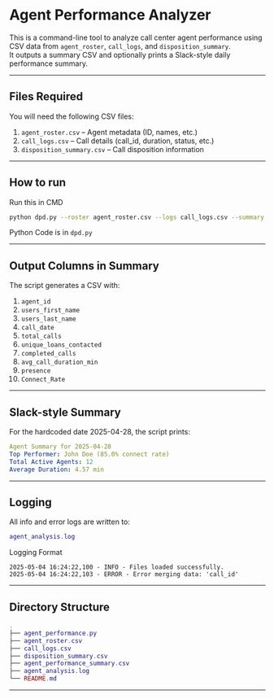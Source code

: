 #   Agent Performance Analyzer

This is a command-line tool to analyze call center agent performance using CSV data from `agent_roster`, `call_logs`, and `disposition_summary`.  
It outputs a summary CSV and optionally prints a Slack-style daily performance summary.

---

##  Files Required

You will need the following CSV files:

1. `agent_roster.csv` – Agent metadata (ID, names, etc.)
2. `call_logs.csv` – Call details (call_id, duration, status, etc.)
3. `disposition_summary.csv` – Call disposition information

---

## How to run
Run this in CMD
```bash
python dpd.py --roster agent_roster.csv --logs call_logs.csv --summary disposition_summary.csv
```
Python Code is in `dpd.py`

---

## Output Columns in Summary
The script generates a CSV with:

1. `agent_id`
2. `users_first_name`
3. `users_last_name`
4. `call_date`
5. `total_calls`
6. `unique_loans_contacted`
7. `completed_calls`
8. `avg_call_duration_min`
9. `presence`
10. `Connect_Rate`

---

## Slack-style Summary
For the hardcoded date 2025-04-28, the script prints:
```yaml
Agent Summary for 2025-04-28
Top Performer: John Doe (85.0% connect rate)
Total Active Agents: 12
Average Duration: 4.57 min
```
---

## Logging
All info and error logs are written to:

```lua
agent_analysis.log
```
Logging Format
```vbnet
2025-05-04 16:24:22,100 - INFO - Files loaded successfully.
2025-05-04 16:24:22,103 - ERROR - Error merging data: 'call_id'
```

---

## Directory Structure

```lua
.
├── agent_performance.py
├── agent_roster.csv
├── call_logs.csv
├── disposition_summary.csv
├── agent_performance_summary.csv
├── agent_analysis.log
└── README.md
```
---
